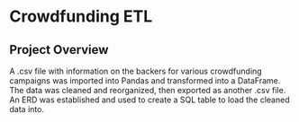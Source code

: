 # Crowdfunding ETL

## Project Overview

A .csv file with information on the backers for various crowdfunding campaigns was imported into Pandas and transformed into a DataFrame. The data was cleaned and reorganized, then exported as another .csv file. An ERD was established and used to create a SQL table to load the cleaned data into. 
